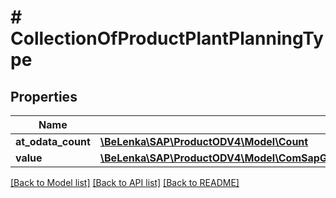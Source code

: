 # # CollectionOfProductPlantPlanningType

## Properties

Name | Type | Description | Notes
------------ | ------------- | ------------- | -------------
**at_odata_count** | [**\BeLenka\SAP\ProductODV4\Model\Count**](Count.md) |  | [optional]
**value** | [**\BeLenka\SAP\ProductODV4\Model\ComSapGatewaySrvdA2xApiProduct2V0001ProductPlantPlanningType[]**](ComSapGatewaySrvdA2xApiProduct2V0001ProductPlantPlanningType.md) |  | [optional]

[[Back to Model list]](../../README.md#models) [[Back to API list]](../../README.md#endpoints) [[Back to README]](../../README.md)

